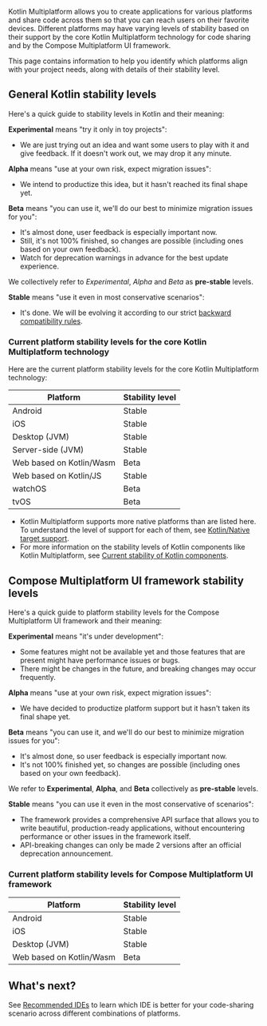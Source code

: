 [//]: # (title: Stability of supported platforms)

Kotlin Multiplatform allows you to create applications for various platforms and share code across them so that you can
reach users on their favorite devices. Different platforms may have varying levels of stability based on their support
by the core Kotlin Multiplatform technology for code sharing and by the Compose Multiplatform UI framework.

This page contains information to help you identify which platforms align with your project needs, along with details of
their stability level.

## General Kotlin stability levels

Here's a quick guide to stability levels in Kotlin and their meaning:

**Experimental** means "try it only in toy projects":

* We are just trying out an idea and want some users to play with it and give feedback. If it doesn't work out, we may
  drop it any minute.

**Alpha** means "use at your own risk, expect migration issues":

* We intend to productize this idea, but it hasn't reached its final shape yet.

**Beta** means "you can use it, we'll do our best to minimize migration issues for you":

* It's almost done, user feedback is especially important now.
* Still, it's not 100% finished, so changes are possible (including ones based on your own feedback).
* Watch for deprecation warnings in advance for the best update experience.

We collectively refer to _Experimental_, _Alpha_ and _Beta_ as **pre-stable** levels.

**Stable** means "use it even in most conservative scenarios":

* It's done. We will be evolving it according to our strict [backward compatibility rules](https://kotlinfoundation.org/language-committee-guidelines/).

### Current platform stability levels for the core Kotlin Multiplatform technology

Here are the current platform stability levels for the core Kotlin Multiplatform technology:

| Platform                 | Stability level |
|--------------------------|-----------------|
| Android                  | Stable          |
| iOS                      | Stable          |
| Desktop (JVM)            | Stable          |
| Server-side (JVM)        | Stable          |
| Web based on Kotlin/Wasm | Beta            |
| Web based on Kotlin/JS   | Stable          |
| watchOS                  | Beta            |
| tvOS                     | Beta            |

* Kotlin Multiplatform supports more native platforms than are listed here. To understand the level of support for each
  of them, see [Kotlin/Native target support](/docs/native-target-support.html).
* For more information on the stability levels of Kotlin components like Kotlin Multiplatform,
  see [Current stability of Kotlin components](/docs/components-stability.html#current-stability-of-kotlin-components).

## Compose Multiplatform UI framework stability levels

Here's a quick guide to platform stability levels for the Compose Multiplatform UI framework and their meaning:

**Experimental** means "it's under development":

* Some features might not be available yet and those features that are present might have performance issues or bugs.
* There might be changes in the future, and breaking changes may occur frequently.

**Alpha** means "use at your own risk, expect migration issues":

* We have decided to productize platform support but it hasn't taken its final shape yet.

**Beta** means "you can use it, and we'll do our best to minimize migration issues for you":

* It's almost done, so user feedback is especially important now.
* It's not 100% finished yet, so changes are possible (including ones based on your own feedback).

We refer to **Experimental**, **Alpha**, and **Beta** collectively as **pre-stable** levels.

**Stable** means "you can use it even in the most conservative of scenarios":

* The framework provides a comprehensive API surface that allows you to write beautiful, production-ready applications,
  without encountering performance or other issues in the framework itself.
* API-breaking changes can only be made 2 versions after an official deprecation announcement.

### Current platform stability levels for Compose Multiplatform UI framework

| Platform                 | Stability level |
|--------------------------|-----------------|
| Android                  | Stable          |
| iOS                      | Stable          |
| Desktop (JVM)            | Stable          |
| Web based on Kotlin/Wasm | Beta            |

## What's next?

See [Recommended IDEs](recommended-ides.md) to learn which IDE is better for your code-sharing scenario across different
combinations of platforms.

